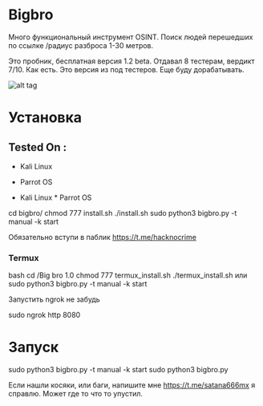 # Bigbro

Много функциональный инструмент OSINT. Поиск людей перешедших по ссылке /радиус разброса 1-30 метров.

Это пробник, бесплатная версия 1.2 beta. Отдавал 8 тестерам, вердикт 7/10. Как есть. Это версия из под тестеров. Еще буду дорабатывать.

![alt tag](https://github.com/Bafomet666/Bigbro/blob/main/screenshots.jpeg)​

# Установка

## Tested On :

* Kali Linux
* Parrot OS


* Kali Linux * Parrot OS

cd bigbro/
chmod 777 install.sh
./install.sh
sudo python3 bigbro.py -t manual -k start


Обязательно вступи в паблик https://t.me/hacknocrime

### Termux

bash
cd /Big bro 1.0
chmod 777 termux_install.sh
./termux_install.sh или sudo python3 bigbro.py -t manual -k start



Запустить ngrok не забудь

sudo ngrok http 8080

# Запуск

sudo python3 bigbro.py -t manual -k start
sudo python3 bigbro.py

Если нашли косяки, или баги, напишите мне https://t.me/satana666mx я справлю. Может где то что то упустил.
